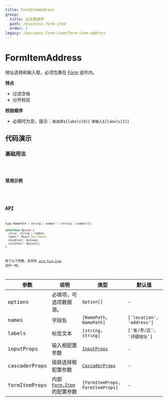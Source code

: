 ```yaml
---
title: FormItemAddress
group:
  title: 业务表单项
  path: /business-form-item
  order: 1
legacy: /business-form-item/form-item-address
---
```


# FormItemAddress

地址选择和输入框，必须包裹在 [Form](https://ant-design.gitee.io/components/form-cn/) 组件内。

**特点**

- 过滤空格
- 分开校验

**校验顺序**

- 必填时为空，提示：`请选择${labels[0]}` `请输入${labels[1]}`

## 代码演示

### 基础用法

<code src="./demos/Demo1.tsx" />

### 常用示例

<code src="./demos/Demo2.tsx" />

## API

```javascript
type NamePath = string | number | (string | number)[];

interface Option {
  value: string | number;
  label?: React.ReactNode;
  disabled?: boolean;
  children?: Option[];
}
```

除了以下参数，其余和 [`antd Form.Item`](https://ant-design.gitee.io/components/form-cn/#Form.Item) 组件一样。

参数 | 说明 | 类型 | 默认值 |
------------- | ------------- | ------------- | ------------- |
options | 必填项，可选项数据源。  | `Option[]` | - |
names  | 字段名 | `[NamePath, NamePath]` | `['location', 'address']` |
labels  | 标签文本 | `[string, string]` | `['省/市/区', '详细地址']` |
inputProps  | 输入框配置参数 | [`InputProps`](https://ant-design.gitee.io/components/input-cn/#Input) | - |
cascaderProps  | 级联选择框配置参数 | [`CascaderProps`](https://ant-design.gitee.io/components/cascader-cn/#API) | - |
formItemProps  | 内部 [`Form.Item`](https://ant-design.gitee.io/components/form-cn/#Form.Item) 的配置参数 | `[FormItemProps, FormItemProps]` | - |

